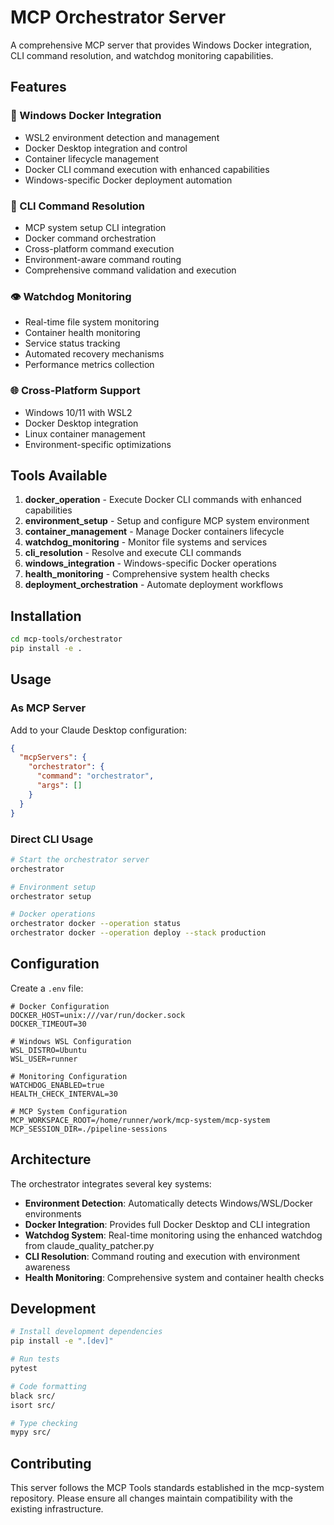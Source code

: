 # MCP Orchestrator Server

A comprehensive MCP server that provides Windows Docker integration, CLI command resolution, and watchdog monitoring capabilities.

## Features

### 🐳 Windows Docker Integration
- WSL2 environment detection and management
- Docker Desktop integration and control
- Container lifecycle management
- Docker CLI command execution with enhanced capabilities
- Windows-specific Docker deployment automation

### 🔧 CLI Command Resolution
- MCP system setup CLI integration
- Docker command orchestration
- Cross-platform command execution
- Environment-aware command routing
- Comprehensive command validation and execution

### 👁️ Watchdog Monitoring
- Real-time file system monitoring
- Container health monitoring
- Service status tracking
- Automated recovery mechanisms
- Performance metrics collection

### 🌐 Cross-Platform Support
- Windows 10/11 with WSL2
- Docker Desktop integration
- Linux container management
- Environment-specific optimizations

## Tools Available

1. **docker_operation** - Execute Docker CLI commands with enhanced capabilities
2. **environment_setup** - Setup and configure MCP system environment
3. **container_management** - Manage Docker containers lifecycle
4. **watchdog_monitoring** - Monitor file systems and services
5. **cli_resolution** - Resolve and execute CLI commands
6. **windows_integration** - Windows-specific Docker operations
7. **health_monitoring** - Comprehensive system health checks
8. **deployment_orchestration** - Automate deployment workflows

## Installation

```bash
cd mcp-tools/orchestrator
pip install -e .
```

## Usage

### As MCP Server
Add to your Claude Desktop configuration:

```json
{
  "mcpServers": {
    "orchestrator": {
      "command": "orchestrator",
      "args": []
    }
  }
}
```

### Direct CLI Usage
```bash
# Start the orchestrator server
orchestrator

# Environment setup
orchestrator setup

# Docker operations
orchestrator docker --operation status
orchestrator docker --operation deploy --stack production
```

## Configuration

Create a `.env` file:

```env
# Docker Configuration
DOCKER_HOST=unix:///var/run/docker.sock
DOCKER_TIMEOUT=30

# Windows WSL Configuration  
WSL_DISTRO=Ubuntu
WSL_USER=runner

# Monitoring Configuration
WATCHDOG_ENABLED=true
HEALTH_CHECK_INTERVAL=30

# MCP System Configuration
MCP_WORKSPACE_ROOT=/home/runner/work/mcp-system/mcp-system
MCP_SESSION_DIR=./pipeline-sessions
```

## Architecture

The orchestrator integrates several key systems:

- **Environment Detection**: Automatically detects Windows/WSL/Docker environments
- **Docker Integration**: Provides full Docker Desktop and CLI integration
- **Watchdog System**: Real-time monitoring using the enhanced watchdog from claude_quality_patcher.py
- **CLI Resolution**: Command routing and execution with environment awareness
- **Health Monitoring**: Comprehensive system and container health checks

## Development

```bash
# Install development dependencies
pip install -e ".[dev]"

# Run tests
pytest

# Code formatting
black src/
isort src/

# Type checking
mypy src/
```

## Contributing

This server follows the MCP Tools standards established in the mcp-system repository. Please ensure all changes maintain compatibility with the existing infrastructure.